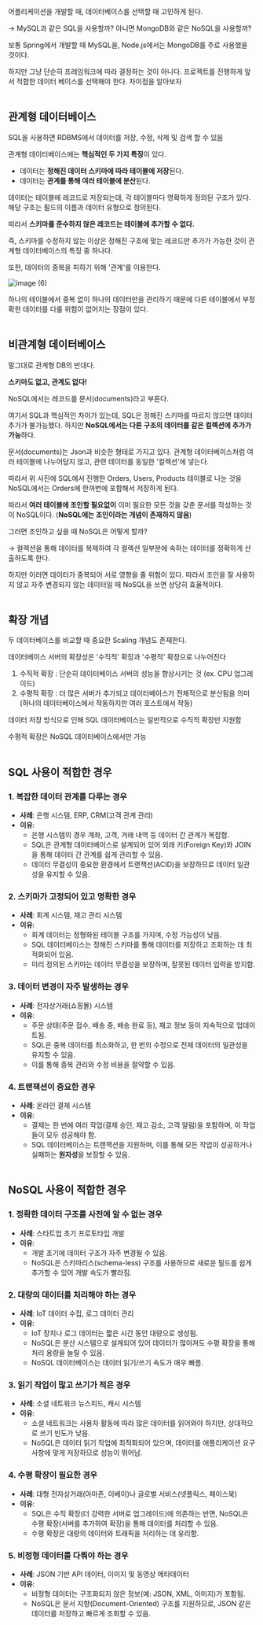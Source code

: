 어플리케이션을 개발할 때, 데이터베이스를 선택할 때 고민하게 된다.

→ MySQL과 같은 SQL을 사용할까? 아니면 MongoDB와 같은 NoSQL을 사용할까?

보통 Spring에서 개발할 때 MySQL을, Node.js에서는 MongoDB를 주로 사용했을 것이다.

하지만 그냥  단순히 프레임워크에 따라 결정하는 것이 아니다. 프로젝트를 진행하게 앞서 적합한 데이터 베이스를 선택해야  한다. 차이점을 알아보자<br><br>

## 관계형 데이터베이스

SQL을 사용하면 RDBMS에서 데이터를 저장, 수정, 삭제 및 검색 할 수 있음

관계형 데이터베이스에는 **핵심적인 두 가지 특징**이 있다.

- 데이터는 **정해진 데이터 스키마에 따라 테이블에 저장**된다.
- 데이터는 **관계를 통해 여러 테이블에 분산**된다.

데이터는 테이블에 레코드로 저장되는데, 각 테이블마다 명확하게 정의된 구조가 있다. 해당 구조는 필드의 이름과 데이터 유형으로 정의된다.

따라서 **스키마를 준수하지 않은 레코드는 테이블에 추가할 수 없다.** 

즉, 스키마를 수정하지 않는 이상은 정해진 구조에 맞는 레코드만 추가가 가능한 것이 관계형 데이터베이스의 특징 중 하나다.

또한, 데이터의 중복을 피하기 위해 '관계'를 이용한다.

![image (6)](https://github.com/user-attachments/assets/22c291db-5bac-425e-9829-47d9aa38634b)


하나의 테이블에서 중복 없이 하나의 데이터만을 관리하기 때문에 다른 테이블에서 부정확한 데이터를 다룰 위험이 없어지는 장점이 있다.<br><br>

## 비관계형 데이터베이스

말그대로 관계형 DB의 반대다.

**스키마도 없고, 관계도 없다!**

NoSQL에서는 레코드를 문서(documents)라고 부른다.

여기서 SQL과 핵심적인 차이가 있는데, SQL은 정해진 스키마를 따르지 않으면 데이터 추가가 불가능했다. 하지만 **NoSQL에서는 다른 구조의 데이터를 같은 컬렉션에 추가가 가능**하다.

문서(documents)는 Json과 비슷한 형태로 가지고 있다. 관계형 데이터베이스처럼 여러 테이블에 나누어담지 않고, 관련 데이터를 동일한 '컬렉션'에 넣는다.

따라서 위 사진에 SQL에서 진행한 Orders, Users, Products 테이블로 나눈 것을 NoSQL에서는 Orders에 한꺼번에 포함해서 저장하게 된다.

따라서 **여러 테이블에 조인할 필요없이** 이미 필요한 모든 것을 갖춘 문서를 작성하는 것이 NoSQL이다. (**NoSQL에는 조인이라는 개념이 존재하지 않음**)

그러면 조인하고 싶을 때 NoSQL은 어떻게 할까?

→ 컬렉션을 통해 데이터를 복제하여 각 컬렉션 일부분에 속하는 데이터를 정확하게 산출하도록 한다.

하지만 이러면 데이터가 중복되어 서로 영향을 줄 위험이 있다. 따라서 조인을 잘 사용하지 않고 자주 변경되지 않는 데이터일 때 NoSQL을 쓰면 상당히 효율적이다.<br><br>

## 확장 개념

두 데이터베이스를 비교할 때 중요한 Scaling 개념도 존재한다.

데이터베이스 서버의 확장성은 '수직적' 확장과 '수평적' 확장으로 나누어진다

1. 수직적 확장 : 단순히 데이터베이스 서버의 성능을 향상시키는 것 (ex. CPU 업그레이드)
2. 수평적 확장 : 더 많은 서버가 추가되고 데이터베이스가 전체적으로 분산됨을 의미 (하나의 데이터베이스에서 작동하지만 여러 호스트에서 작동)

데이터 저장 방식으로 인해 SQL 데이터베이스는 일반적으로 수직적 확장만 지원함

수평적 확장은 NoSQL 데이터베이스에서만 가능<br><br>

## SQL 사용이 적합한 경우

### **1. 복잡한 데이터 관계를 다루는 경우**

- **사례**: 은행 시스템, ERP, CRM(고객 관계 관리)
- **이유**:
    - 은행 시스템의 경우 계좌, 고객, 거래 내역 등 데이터 간 관계가 복잡함.
    - SQL은 관계형 데이터베이스로 설계되어 있어 외래 키(Foreign Key)와 JOIN을 통해 데이터 간 관계를 쉽게 관리할 수 있음.
    - 데이터 무결성이 중요한 환경에서 트랜잭션(ACID)을 보장하므로 데이터 일관성을 유지할 수 있음.
    

### **2. 스키마가 고정되어 있고 명확한 경우**

- **사례**: 회계 시스템, 재고 관리 시스템
- **이유**:
    - 회계 데이터는 정형화된 테이블 구조를 가지며, 수정 가능성이 낮음.
    - SQL 데이터베이스는 정해진 스키마를 통해 데이터를 저장하고 조회하는 데 최적화되어 있음.
    - 미리 정의된 스키마는 데이터 무결성을 보장하며, 잘못된 데이터 입력을 방지함.

### **3. 데이터 변경이 자주 발생하는 경우**

- **사례**: 전자상거래(쇼핑몰) 시스템
- **이유**:
    - 주문 상태(주문 접수, 배송 중, 배송 완료 등), 재고 정보 등이 지속적으로 업데이트됨.
    - SQL은 중복 데이터를 최소화하고, 한 번의 수정으로 전체 데이터의 일관성을 유지할 수 있음.
    - 이를 통해 중복 관리와 수정 비용을 절약할 수 있음.

### **4. 트랜잭션이 중요한 경우**

- **사례**: 온라인 결제 시스템
- **이유**:
    - 결제는 한 번에 여러 작업(결제 승인, 재고 감소, 고객 알림)을 포함하며, 이 작업들이 모두 성공해야 함.
    - SQL 데이터베이스는 트랜잭션을 지원하며, 이를 통해 모든 작업이 성공하거나 실패하는 **원자성**을 보장할 수 있음.<br><br>

## NoSQL 사용이 적합한 경우

### **1. 정확한 데이터 구조를 사전에 알 수 없는 경우**

- **사례**: 스타트업 초기 프로토타입 개발
- **이유**:
    - 개발 초기에 데이터 구조가 자주 변경될 수 있음.
    - NoSQL은 스키마리스(schema-less) 구조를 사용하므로 새로운 필드를 쉽게 추가할 수 있어 개발 속도가 빨라짐.

### **2. 대량의 데이터를 처리해야 하는 경우**

- **사례**: IoT 데이터 수집, 로그 데이터 관리
- **이유**:
    - IoT 장치나 로그 데이터는 짧은 시간 동안 대량으로 생성됨.
    - NoSQL은 분산 시스템으로 설계되어 있어 데이터가 많아져도 수평 확장을 통해 처리 용량을 늘릴 수 있음.
    - NoSQL 데이터베이스는 데이터 읽기/쓰기 속도가 매우 빠름.

### 3. **읽기 작업이 많고 쓰기가 적은 경우**

- **사례**: 소셜 네트워크 뉴스피드, 캐시 시스템
- **이유**:
    - 소셜 네트워크는 사용자 활동에 따라 많은 데이터를 읽어와야 하지만, 상대적으로 쓰기 빈도가 낮음.
    - NoSQL은 데이터 읽기 작업에 최적화되어 있으며, 데이터를 애플리케이션 요구사항에 맞게 저장하므로 성능이 뛰어남.

### 4. **수평 확장이 필요한 경우**

- **사례**: 대형 전자상거래(아마존, 이베이)나 글로벌 서비스(넷플릭스, 페이스북)
- **이유**:
    - SQL은 수직 확장(더 강력한 서버로 업그레이드)에 의존하는 반면, NoSQL은 수평 확장(서버를 추가하여 확장)을 통해 데이터를 처리할 수 있음.
    - 수평 확장은 대량의 데이터와 트래픽을 처리하는 데 유리함.

### 5. **비정형 데이터를 다뤄야 하는 경우**

- **사례**: JSON 기반 API 데이터, 이미지 및 동영상 메타데이터
- **이유**:
    - 비정형 데이터는 구조화되지 않은 정보(예: JSON, XML, 이미지)가 포함됨.
    - NoSQL은 문서 지향(Document-Oriented) 구조를 지원하므로, JSON 같은 데이터를 저장하고 빠르게 조회할 수 있음.

